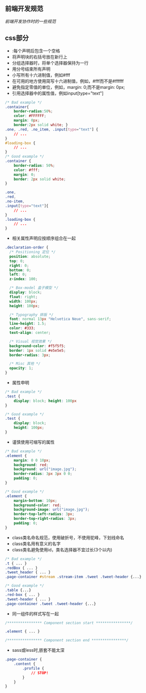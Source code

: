 **前端开发规范**
----------
*前端开发协作时的一些规范*
## css部分
- :每个声明后包含一个空格
- 将声明块的右括号放在新行上
- 分组选择器时，将单个选择器保持为一行
- 用分号结束所有声明
- 小写所有十六进制值，例如#fff
- 在可用的地方使用简写十六进制值，例如，#fff而不是#ffffff
- 避免指定零值的单位，例如，margin: 0;而不是margin: 0px;
- 引用选择器中的属性值，例如input[type="text"]

```css
/* Bad example */
.container{
    border-radius:50%;
    color: #FFFFFF;
    margin: 0px;
    border:2px solid white; }
.one, .red, .no_item, .input[type="text"] {
    // ...
}
#loading-box {
    // ...
}
/* Good example */
.container {
    border-radius: 50%;
    color: #fff;
    margin: 0;
    border: 2px solid white;
}

.one,
.red,
.no-item,
.input[type="text"]{
    // ...
}
.loading-box {
    // ...
}
```
- 相关属性声明应按顺序组合在一起
```css
.declaration-order {
  /* Positioning 定位 */
  position: absolute;
  top: 0;
  right: 0;
  bottom: 0;
  left: 0;
  z-index: 100;

  /* Box-model 盒子模型 */
  display: block;
  float: right;
  width: 100px;
  height: 100px;

  /* Typography 排版 */
  font: normal 13px "Helvetica Neue", sans-serif;
  line-height: 1.5;
  color: #333;
  text-align: center;

  /* Visual 视觉效果 */
  background-color: #f5f5f5;
  border: 1px solid #e5e5e5;
  border-radius: 3px;

  /* Misc 其他 */
  opacity: 1;
}
```
- 属性申明
```css
/* Bad example */
.test {
    display: block; height: 100px
}

/* Good example */
.test {
    display: block;
    height: 100px;
}
```
- 谨慎使用可缩写的属性
```css
/* Bad example */
.element {
    margin: 0 0 10px;
    background: red;
    background: url("image.jpg");
    border-radius: 3px 3px 0 0;
    padding: 0;
}

/* Good example */
.element {
    margin-bottom: 10px;
    background-color: red;
    background-image: url("image.jpg");
    border-top-left-radius: 3px;
    border-top-right-radius: 3px;
    padding: 0;
}
```
- class类名命名规范，使用破折号，不使用驼峰，下划线命名
- class类名用有意义的名字
- class类名避免使用id，类名选择器不宜过长(3个以内)
```css
/* Bad example */
.t { ... }
.redBox { ... }
.tweet_header { ... }
.page-container #stream .stream-item .tweet .tweet-header {...}

/* Good example */
.table {...}
.red-box { ... }
.tweet-header { ... }
.page-container .tweet .tweet-header {...}
```
- 同一组件的样式写在一起
```css
/**************** Component section start ****************/

.element { ... }

/**************** Component section end ****************/
```
- sass或less时,嵌套不能太深

```css
.page-container {
    .content {
        .profile {
            // STOP!
        }
    }
}
```